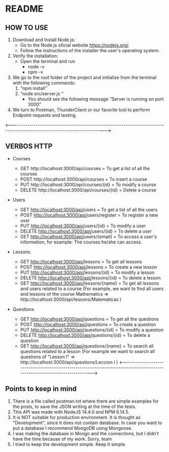 # README

## HOW TO USE 

1. Download and Install Node.js:
    - Go to the Node.js oficial website https://nodejs.org/.
    - Follow the instructions of the installer the user's operating system.
2. Verify the installation:
    - Open the terminal and run
        - node -v
        - npm -v
3. We go to the root folder of the project and initialize from the terminal with the following commands:
    1. “npm install”
    2. “node src/server.js “
        - You should see the following message “Server is running on port 3000”
4. We turn to Postman, ThunderClient or our favorite tool to perform Endpoint requests and testing.
   
<---------------------------------------------------------------------------------------------------------------------------->

## VERBOS HTTP 

- Courses
    - GET http://localhost:3000/api/courses = To get a list of all the courses
    - POST http://localhost:3000/api/courses =  To insert a course
    - PUT http://localhost:3000/api/courses/{id} = To modify a course
    - DELETE http://localhost:3000/api/courses/{id} = Delete a course
      
- Users
    - GET [http://localhost:3000/api/](http://localhost:3000/api/courses)users = To get a list of all the users
    - POST [http://localhost:3000/api/](http://localhost:3000/api/courses)users/register = To register a new user
    - PUT [http://localhost:3000/api/](http://localhost:3000/api/courses)users/{id} = To modify a user
    - DELETE [http://localhost:3000/api/](http://localhost:3000/api/courses)users/{id} = To delete a user
    - GET [http://localhost:3000/api/](http://localhost:3000/api/courses)users/{email} = To access a user's information, for example: The courses he/she can access.
      
- Lessons
    - GET [http://localhost:3000/api/](http://localhost:3000/api/courses)lessons = To get all lessons
    - POST [http://localhost:3000/api/](http://localhost:3000/api/courses)lessons =  To create a new lesson
    - PUT [http://localhost:3000/api/](http://localhost:3000/api/courses)lessons/{id} = To modify a lesson
    - DELETE [http://localhost:3000/api/](http://localhost:3000/api/courses)lessons/{id} = To delete a lesson
    - GET [http://localhost:3000/api/](http://localhost:3000/api/courses)lessons/{name} =  To get all lessons and users related to a course (For example, we want to find all users and lessons of the course Mathematics ⇒ http://localhost:3000/api/lessons/Matematicas )

- Questions
    - GET [http://localhost:3000/api/](http://localhost:3000/api/courses)questions = To get all the questions
    - POST [http://localhost:3000/api/](http://localhost:3000/api/courses)questions = To create a question
    - PUT [http://localhost:3000/api/](http://localhost:3000/api/courses)questions/{id} = To modify a question
    - DELETE [http://localhost:3000/api/](http://localhost:3000/api/courses)questions/{id} = To delete a question
    - GET [http://localhost:3000/api/](http://localhost:3000/api/courses)questions/{name} = To search all questions related to a lesson (For example we want to search all questions of "Lesson I" ⇒ http://localhost:3000/api/questions/Leccion I )
<---------------------------------------------------------------------------------------------------------------------------->

##  Points to keep in mind

1. There is a file called postman.txt where there are simple examples for the posts, to save the JSON writing at the time of the tests.
2. This API was made with NodeJS 14.4.0 and NPM 6.14.5.
3. It is NOT suitable for production environment. It is thought as "Development", since it does not contain database. In case you want to put a database I recommend MongoDB using Mongoose.
4. I was making the database in Mongo and the connections, but I didn't have the time because of my work. Sorry, team
5. I tried to keep the development simple. Keep it simple.
